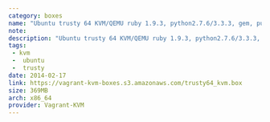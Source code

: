```yaml
---
category: boxes
name: "Ubuntu trusty 64 KVM/QEMU ruby 1.9.3, python2.7.6/3.3.3, gem, puppet, chef (snapshot,2014.01.27)"
note: 
description: "Ubuntu trusty 64 KVM/QEMU ruby 1.9.3, python2.7.6/3.3.3, gem, puppet, chef (snapshot,2014.01.27)"
tags:
 - kvm
 -  ubuntu
 -  trusty
date: 2014-02-17
link: https://vagrant-kvm-boxes.s3.amazonaws.com/trusty64_kvm.box
size: 369MB
arch: x86_64
provider: Vagrant-KVM
---
```

